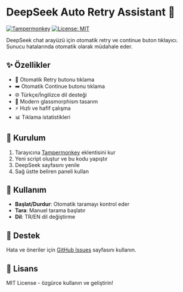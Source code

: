 # DeepSeek Auto Retry Assistant 🤖

[![Tampermonkey](https://img.shields.io/badge/Tampermonkey-Script-blue)](https://www.tampermonkey.net/)
[![License: MIT](https://img.shields.io/badge/License-MIT-green.svg)](https://opensource.org/licenses/MIT)

DeepSeek chat arayüzü için otomatik retry ve continue buton tıklayıcı. Sunucu hatalarında otomatik olarak müdahale eder.

## ✨ Özellikler

- 🔄 Otomatik Retry butonu tıklama
- ➡️ Otomatik Continue butonu tıklama  
- 🌐 Türkçe/İngilizce dil desteği
- 🎨 Modern glassmorphism tasarım
- ⚡ Hızlı ve hafif çalışma
- 📊 Tıklama istatistikleri

## 🚀 Kurulum

1. Tarayıcına [Tampermonkey](https://www.tampermonkey.net/) eklentisini kur
2. Yeni script oluştur ve bu kodu yapıştır
3. DeepSeek sayfasını yenile
4. Sağ üstte beliren paneli kullan

## 📖 Kullanım

- **Başlat/Durdur**: Otomatik taramayı kontrol eder
- **Tara**: Manuel tarama başlatır
- **Dil**: TR/EN dil değiştirme

## 🤖 Destek

Hata ve öneriler için [GitHub Issues](https://github.com/StRonKEA/DeepSeek-Asistan/issues) sayfasını kullanın.

## 📜 Lisans

MIT License - özgürce kullanın ve geliştirin!

